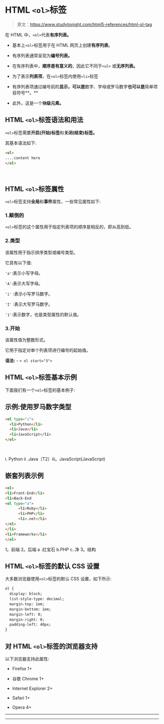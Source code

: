 # HTML `<ol>`标签

> 原文：<https://www.studytonight.com/html5-references/html-ol-tag>

在 HTML 中，`<ol>`代表**有序列表。**

*   基本上`<ol>`标签用于在 HTML 网页上创建**有序列表**。

*   有序列表通常呈现为**编号列表。**

*   在有序列表中，**顺序是有意义的**，因此它不同于`<ul>` 或**无序列表。**

*   为了表示**列表项**，在`<ol>`标签内使用`<li>`标签

*   有序列表项通过编号前的**显示，可以是**数字、字母或罗马数字**也可以是**简单项目符号**。**

*   此外，这是一个**块级元素。**

## HTML `<ol>`标签语法和用法

`<ol>`标签需要**开启(开始)标签**和**关闭(结束)标签。**

其基本语法如下:

```html
<ol>
....content here
</ol>
```

![](img/4765334125b448ec4c4bdf8285a1da72.png)![](img/4765334125b448ec4c4bdf8285a1da72.png "Click and drag to move")

## HTML `<ol>`标签属性

`<ol>`标签支持**全局**和**事件**属性，一些常见属性如下:

### 1.颠倒的

`<ol>`标签的这个属性用于指定列表项的顺序是相反的，即从高到低。

### 2.类型

该属性用于指示排序类型或编号类型。

它具有以下值:

`'a'`:表示小写字母。

`'A'`:表示大写字母。

`'i'` :表示小写罗马数字。

`'I'` :表示大写罗马数字。

`'1'`:表示数字，也是类型属性的默认值。

### 3.开始

该属性值为整数形式。

它用于指定对单个列表项进行编号的起始值。

**语法:** - `< ol start="3">`

## HTML `<ol>`标签基本示例

下面我们有一个`<ol>`标签的基本例子:

## 示例:使用罗马数字类型

```html
<ol type="i">
  <li>Python</li>
  <li>Java</li>
  <li>JavaScript</li>
</ol> 
```

![](img/4765334125b448ec4c4bdf8285a1da72.png)![](img/4765334125b448ec4c4bdf8285a1da72.png "Click and drag to move")

i. Python
ii .Java〔T2〕iii。JavaScript(JavaScript)

## 嵌套列表示例

```html
<ol>
<li>Front-End</li>
<li>Back-End 
<ol type="a">
      <li>Ruby</li>
      <li>PHP</li>
      <li>.net</li>
</ol>
</li>            
<li>Frameworks</li>
</ol>
```

1。前端
2。后端
a .红宝石
b.PHP
c..净
3。结构

## HTML `<ol>`标签的默认 CSS 设置

大多数浏览器使用`<ol>`标签的默认 CSS 设置，如下所示:

```html
ol {
  display: block;
  list-style-type: decimal;
  margin-top: 1em;
  margin-bottom: 1em;
  margin-left: 0;
  margin-right: 0;
  padding-left: 40px;
}
```

## 对 HTML `<ol>`标签的浏览器支持

以下浏览器支持此属性:

*   Firefox 1+

*   谷歌 Chrome 1+

*   Internet Explorer 2+

*   Safari 1+

*   Opera 4+

* * *

* * *